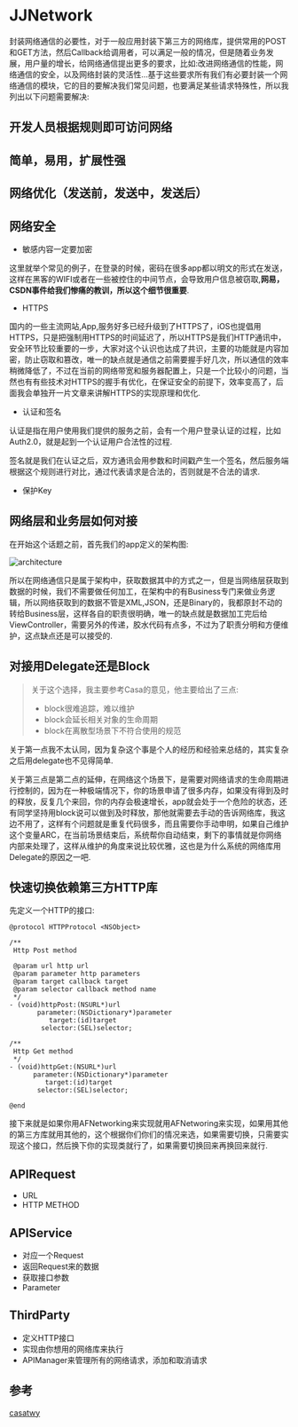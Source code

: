# JJNetwork
封装网络通信的必要性，对于一般应用封装下第三方的网络库，提供常用的POST和GET方法，然后Callback给调用者，可以满足一般的情况，但是随着业务发展，用户量的增长，给网络通信提出更多的要求，比如:改进网络通信的性能，网络通信的安全，以及网络封装的灵活性...基于这些要求所有我们有必要封装一个网络通信的模块，它的目的要解决我们常见问题，也要满足某些请求特殊性，所以我列出以下问题需要解决:

## 开发人员根据规则即可访问网络
## 简单，易用，扩展性强
## 网络优化（发送前，发送中，发送后）
## 网络安全

 * 敏感内容一定要加密
    
 这里就举个常见的例子，在登录的时候，密码在很多app都以明文的形式在发送，这样在黑客的WIFI或者在一些被控住的中间节点，会导致用户信息被窃取,__网易，CSDN事件给我们惨痛的教训，所以这个细节很重要__.

 * HTTPS

 国内的一些主流网站,App,服务好多已经升级到了HTTPS了，iOS也提倡用HTTPS，只是把强制用HTTPS的时间延迟了，所以HTTPS是我们HTTP通讯中，安全环节比较重要的一步，大家对这个认识也达成了共识，主要的功能就是内容加密，防止窃取和篡改，唯一的缺点就是通信之前需要握手好几次，所以通信的效率稍微降低了，不过在当前的网络带宽和服务器配置上，只是一个比较小的问题，当然也有有些技术对HTTPS的握手有优化，在保证安全的前提下，效率变高了，后面我会单独开一片文章来讲解HTTPS的实现原理和优化.

 * 认证和签名

 认证是指在用户使用我们提供的服务之前，会有一个用户登录认证的过程，比如Auth2.0，就是起到一个认证用户合法性的过程.

 签名就是我们在认证之后，双方通讯会用参数和时间戳产生一个签名，然后服务端根据这个规则进行对比，通过代表请求是合法的，否则就是不合法的请求.

 * 保护Key
 
  
## 网络层和业务层如何对接

在开始这个话题之前，首先我们的app定义的架构图:

![architecture](https://raw.githubusercontent.com/jezzmemo/JJNetwork/master/architecture.png)

所以在网络通信只是属于架构中，获取数据其中的方式之一，但是当网络层获取到数据的时候，我们不需要做任何加工，在架构中的有Business专门来做业务逻辑，所以网络获取到的数据不管是XML,JSON，还是Binary的，我都原封不动的转给Business层，这样各自的职责很明确，唯一的缺点就是数据加工完后给ViewController，需要另外的传递，胶水代码有点多，不过为了职责分明和方便维护，这点缺点还是可以接受的.

## 对接用Delegate还是Block

> 关于这个选择，我主要参考Casa的意见，他主要给出了三点:
> - block很难追踪，难以维护
> - block会延长相关对象的生命周期
> - block在离散型场景下不符合使用的规范

关于第一点我不太认同，因为复杂这个事是个人的经历和经验来总结的，其实复杂之后用delegate也不见得简单.

关于第三点是第二点的延伸，在网络这个场景下，是需要对网络请求的生命周期进行控制的，因为在一种极端情况下，你的场景申请了很多内存，如果没有得到及时的释放，反复几个来回，你的内存会极速增长，app就会处于一个危险的状态，还有同学坚持用block说可以做到及时释放，那他就需要去手动的告诉网络库，我这边不用了，这样有个问题就是重复代码很多，而且需要你手动申明，如果自己维护这个变量ARC，在当前场景结束后，系统帮你自动结束，剩下的事情就是你网络内部来处理了，这样从维护的角度来说比较优雅，这也是为什么系统的网络库用Delegate的原因之一吧.

## 快速切换依赖第三方HTTP库

先定义一个HTTP的接口:
```objc
@protocol HTTPProtocol <NSObject>

/**
 Http Post method

 @param url http url
 @param parameter http parameters
 @param target callback target
 @param selector callback method name
 */
- (void)httpPost:(NSURL*)url
	   parameter:(NSDictionary*)parameter
		  target:(id)target
		selector:(SEL)selector;

/**
 Http Get method
 */
- (void)httpGet:(NSURL*)url
	  parameter:(NSDictionary*)parameter
		 target:(id)target
	   selector:(SEL)selector;

@end
```

接下来就是如果你用AFNetworking来实现就用AFNetworing来实现，如果用其他的第三方库就用其他的，这个根据你们你们的情况来选，如果需要切换，只需要实现这个接口，然后换下你的实现类就行了，如果需要切换回来再换回来就行.

## APIRequest
* URL
* HTTP METHOD

## APIService
* 对应一个Request
* 返回Request来的数据
* 获取接口参数
* Parameter

## ThirdParty
* 定义HTTP接口
* 实现由你想用的网络库来执行
* APIManager来管理所有的网络请求，添加和取消请求


## 参考
[casatwy](https://casatwy.com/iosying-yong-jia-gou-tan-wang-luo-ceng-she-ji-fang-an.html)
